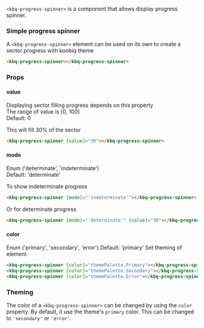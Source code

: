 `<kbq-progress-spinner>` is a component that allows display progress spinner.

### Simple progress spinner

A `<kbq-progress-spinner>` element can be used on its own to create a sector progress with koobiq theme

```html
<kbq-progress-spinner></kbq-progress-spinner>
```

<!-- example(progress-spinner-overview) -->

### Props

#### value

Displaying sector filling progress depends on this property  
The range of value is [0, 100]  
Default: 0

This will fill 30% of the sector

```html
<kbq-progress-spinner [value]="30"></kbq-progress-spinner>
```

#### mode

Enum ('determinate', 'indeterminate')  
Default: 'determinate'

To show indeterminate progress

```html
<kbq-progress-spinner [mode]="'indeterminate'"></kbq-progress-spinner>
```

Or for determinate progress

```html
<kbq-progress-spinner [mode]="'determinate'" [value]="30"></kbq-progress-spinner>
```

<!-- example(progress-spinner-indeterminate) -->

#### color

Enum ('primary', 'secondary', 'error')
Default: 'primary'
Set theming of element

```html
<kbq-progress-spinner [color]="themePalette.Primary"></kbq-progress-spinner>
<kbq-progress-spinner [color]="themePalette.Secondary"></kbq-progress-spinner>
<kbq-progress-spinner [color]="themePalette.Error"></kbq-progress-spinner>
```

### Theming

The color of a `<kbq-progress-spinner>` can be changed by using the `color` property. By default, it
use the theme's `primary` color. This can be changed to `'secondary'` or `'error'`.
